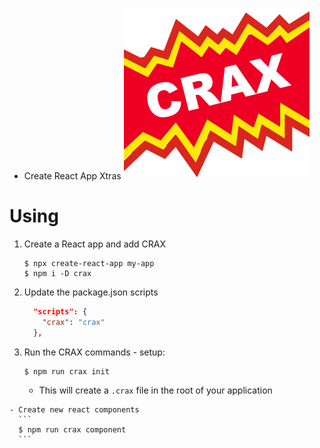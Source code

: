 - Create React App Xtras
![CRAX](https://raw.githubusercontent.com/philopian/crax/master/logo.png)


# Using
  1. Create a React app and add CRAX
      ```
      $ npx create-react-app my-app
      $ npm i -D crax
      ```

  2. Update the package.json scripts
      ```json
        "scripts": {
          "crax": "crax"
        },
      ```

  3. Run the CRAX commands
    - setup:
      ```
      $ npm run crax init
      ```
      - This will create a `.crax` file in the root of your application

    - Create new react components
      ```
      $ npm run crax component
      ```